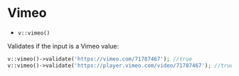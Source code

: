 # Vimeo

- `v::vimeo()`

Validates if the input is a Vimeo value:

```php
v::vimeo()->validate('https://vimeo.com/71787467'); //true
v::vimeo()->validate('https://player.vimeo.com/video/71787467'); //true
```